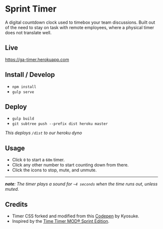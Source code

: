 # Sprint Timer

A digital countdown clock used to timebox your team discussions. Built out of the need to stay on task with remote employees, where a physical timer does not translate well.

## Live
https://ga-timer.herokuapp.com

## Install / Develop
-   `npm install`
-   `gulp serve`

## Deploy
-   `gulp build`
-   `git subtree push --prefix dist heroku master`

_This deploys `/dist` to our heroku dyno_

## Usage

-   Click `0` to start a `60m` timer.
-   Click any other number to start counting down from there.
-   Click the icons to stop, mute, and unmute.

---

_**note**: The timer plays a sound for `~4 seconds` when the time runs out, unless muted._

## Credits
- Timer CSS forked and modified from this [Codepen](https://codepen.io/ky0suke/pen/MyNXWX) by Kyosuke.
- Inspired by the [Time Timer MOD® Sprint Edition](https://www.timetimer.com/products/time-timer-mod-sprint-edition).
